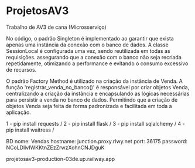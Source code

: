 ﻿# ProjetosAV3
Trabalho de AV3 de cana (Microsserviço)

No código, o padrão Singleton é implementado  ao garantir que exista apenas uma instância da conexão com o banco de dados. A classe SessionLocal é configurada uma vez, sendo reutilizada em todas as requisições. assegurando que a conexão com o banco não seja recriada repetidamente, otimizando a performance e evitando o consumo excessivo de recursos.

O padrão Factory Method é utilizado na criação da instância de Venda. A função 'registrar_venda_no_banco()' é responsável por criar objetos Venda, centralizando a criação da instância e encapsulando as lógicas necessárias para persistir a venda no banco de dados. Permitindo que a criação de objetos Venda seja feita de forma padronizada e facilitada em toda a aplicação.



1 - pip install requests /
2 - pip install flask /
3 - pip install sqlalchemy /
4 - pip install waitress /


BD
nome: Vendas
hostname: junction.proxy.rlwy.net    port: 36175
password: NCoLDllvIWKKtnZEzZrwzXohnCNJDguK

projetosav3-production-03de.up.railway.app
